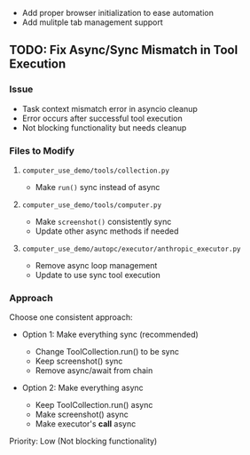 - Add proper browser initialization to ease automation
- Add mulitple tab management support


## TODO: Fix Async/Sync Mismatch in Tool Execution
### Issue
- Task context mismatch error in asyncio cleanup
- Error occurs after successful tool execution
- Not blocking functionality but needs cleanup

### Files to Modify
1. `computer_use_demo/tools/collection.py`
   - Make `run()` sync instead of async
   
2. `computer_use_demo/tools/computer.py`
   - Make `screenshot()` consistently sync
   - Update other async methods if needed

3. `computer_use_demo/autopc/executor/anthropic_executor.py`
   - Remove async loop management
   - Update to use sync tool execution

### Approach
Choose one consistent approach:
- Option 1: Make everything sync (recommended)
  - Change ToolCollection.run() to be sync
  - Keep screenshot() sync
  - Remove async/await from chain

- Option 2: Make everything async
  - Keep ToolCollection.run() async
  - Make screenshot() async
  - Make executor's __call__ async

Priority: Low (Not blocking functionality)